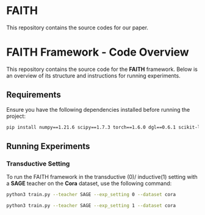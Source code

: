 # FAITH

This repository contains the source codes for our paper.

# FAITH Framework - Code Overview

This repository contains the source code for the **FAITH** framework. Below is an overview of its structure and instructions for running experiments.


## Requirements

Ensure you have the following dependencies installed before running the project:

```bash
pip install numpy==1.21.6 scipy==1.7.3 torch==1.6.0 dgl==0.6.1 scikit-learn==1.0.2

```


## Running Experiments

### Transductive Setting
To run the FAITH framework in the transductive (0)/ inductive(1) setting with a **SAGE** teacher on the **Cora** dataset, use the following command:

```bash
python3 train.py --teacher SAGE --exp_setting 0 --dataset cora

python3 train.py --teacher SAGE --exp_setting 1 --dataset cora

```



